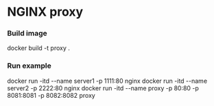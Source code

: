 # NGINX proxy

### Build image
docker build -t proxy . 

### Run example
docker run -itd --name server1 -p 1111:80 nginx
docker run -itd --name server2 -p 2222:80 nginx
docker run -itd --name proxy -p 80:80 -p 8081:8081 -p 8082:8082 proxy




